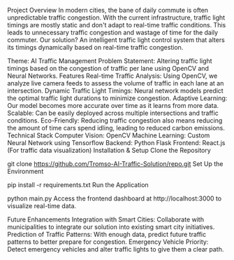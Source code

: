 Project Overview
In modern cities, the bane of daily commute is often unpredictable traffic congestion. With the current infrastructure, traffic light timings are mostly static and don't adapt to real-time traffic conditions. This leads to unnecessary traffic congestion and wastage of time for the daily commuter. Our solution? An intelligent traffic light control system that alters its timings dynamically based on real-time traffic congestion.

Theme: AI Traffic Management
Problem Statement: Altering traffic light timings based on the congestion of traffic per lane using OpenCV and Neural Networks.
Features
Real-time Traffic Analysis: Using OpenCV, we analyze live camera feeds to assess the volume of traffic in each lane at an intersection.
Dynamic Traffic Light Timings: Neural network models predict the optimal traffic light durations to minimize congestion.
Adaptive Learning: Our model becomes more accurate over time as it learns from more data.
Scalable: Can be easily deployed across multiple intersections and traffic conditions.
Eco-Friendly: Reducing traffic congestion also means reducing the amount of time cars spend idling, leading to reduced carbon emissions.
Technical Stack
Computer Vision: OpenCV
Machine Learning: Custom Neural Network using Tensorflow
Backend: Python Flask
Frontend: React.js (For traffic data visualization)
Installation & Setup
Clone the Repository

git clone https://github.com/Tromso-AI-Traffic-Solution/repo.git
Set Up the Environment

pip install -r requirements.txt
Run the Application

python main.py
Access the frontend dashboard at http://localhost:3000 to visualize real-time data.

Future Enhancements
Integration with Smart Cities: Collaborate with municipalities to integrate our solution into existing smart city initiatives.
Prediction of Traffic Patterns: With enough data, predict future traffic patterns to better prepare for congestion.
Emergency Vehicle Priority: Detect emergency vehicles and alter traffic lights to give them a clear path.
